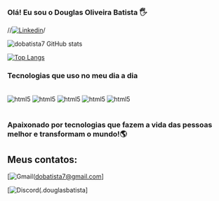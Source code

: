 ### Olá! Eu sou o Douglas Oliveira Batista 🖐️

//[![Linkedin](https://img.shields.io/badge/LinkedIn-0077B5?style=for-the-badge&logo=linkedin&logoColor=white)](https://www.linkedin.com/in/douglasobatista/)/

![dobatista7 GitHub stats](https://github-readme-stats.vercel.app/api?username=dobatista7&show_icons=true&theme=tokyonight)

[![Top Langs](https://github-readme-stats.vercel.app/api/top-langs/?username=dobatista7)](https://github.com/dobatista7/github-readme-stats)

### Tecnologias que uso no meu dia a dia 

<div style= "display: inline_block"><br/>
<img align ="center" alt ="html5" src="https://img.shields.io/badge/Java-ED8B00?style=for-the-badge&logo=openjdk&logoColor=white">
<img align ="center" alt ="html5" src="https://img.shields.io/badge/Spring-6DB33F?style=for-the-badge&logo=spring&logoColor=white">
<img align ="center" alt ="html5" src="https://img.shields.io/badge/PostgreSQL-316192?style=for-the-badge&logo=postgresql&logoColor=white">
<img align ="center" alt ="html5" src="https://img.shields.io/badge/Netlify-00C7B7?style=for-the-badge&logo=netlify&logoColor=white">
<img align ="center" alt ="html5" src="https://img.shields.io/badge/Heroku-430098?style=for-the-badge&logo=heroku&logoColor=white">
</div><br/>

### Apaixonado por tecnologias que fazem a vida das pessoas melhor e transformam o mundo!🌎

## Meus contatos:
[![Gmail](https://img.shields.io/badge/Gmail-D14836?style=for-the-badge&logo=gmail&logoColor=white)(dobatista7@gmail.com]

[![Discord](https://img.shields.io/badge/Discord-7289DA?style=for-the-badge&logo=discord&logoColor=white)(.douglasbatista]
